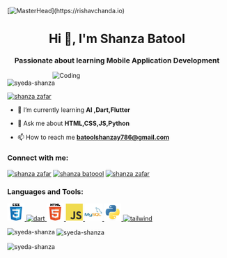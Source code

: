 [![MasterHead](https://1.bp.blogspot.com/-7A4WynwLsM...)](https://rishavchanda.io)
<h1 align="center">Hi 👋, I'm Shanza Batool</h1>
<h3 align="center">Passionate about learning Mobile Application Development</h3>
<img align="right" alt="Coding" width="400" src="https://www.bing.com/images/search?view=detailV2&ccid=4fNBO%2fUD&id=6947F6B7BE31C0B9956BBE87CADE3E384F095CDC&thid=OIP.4fNBO_UDYEVxM0E5T2FyJQHaFj&mediaurl=https%3a%2f%2fgranroyalleigarape.com.br%2fwp-content%2fuploads%2f2021%2f05%2fprogrammer.gif&cdnurl=https%3a%2f%2fth.bing.com%2fth%2fid%2fR.e1f3413bf5036045713341394f617225%3frik%3d3FwJTzg%252b3sqHvg%26pid%3dImgRaw%26r%3d0&exph=600&expw=800&q=animated+coding+gif&simid=608044275975737614&FORM=IRPRST&ck=C350E31F75EC82DA743528530FB57E2A&selectedIndex=0&itb=0&idpp=overlayview&ajaxhist=0&ajaxserp=0">

<p align="left"> <img src="https://komarev.com/ghpvc/?username=syeda-shanza&label=Profile%20views&color=0e75b6&style=flat" alt="syeda-shanza" /> </p>

<p align="left"> <a href="https://twitter.com/shanza zafar" target="blank"><img src="https://img.shields.io/twitter/follow/shanza zafar?logo=twitter&style=for-the-badge" alt="shanza zafar" /></a> </p>

- 🌱 I’m currently learning **AI ,Dart,Flutter**

- 💬 Ask me about **HTML,CSS,JS,Python**

- 📫 How to reach me **batoolshanzay786@gmail.com**

<h3 align="left">Connect with me:</h3>
<p align="left">
<a href="https://twitter.com/shanza zafar" target="blank"><img align="center" src="https://raw.githubusercontent.com/rahuldkjain/github-profile-readme-generator/master/src/images/icons/Social/twitter.svg" alt="shanza zafar" height="30" width="40" /></a>
<a href="https://linkedin.com/in/shanza batoool" target="blank"><img align="center" src="https://raw.githubusercontent.com/rahuldkjain/github-profile-readme-generator/master/src/images/icons/Social/linked-in-alt.svg" alt="shanza batoool" height="30" width="40" /></a>
<a href="https://fb.com/shanza zafar" target="blank"><img align="center" src="https://raw.githubusercontent.com/rahuldkjain/github-profile-readme-generator/master/src/images/icons/Social/facebook.svg" alt="shanza zafar" height="30" width="40" /></a>
</p>

<h3 align="left">Languages and Tools:</h3>
<p align="left"> <a href="https://www.w3schools.com/css/" target="_blank" rel="noreferrer"> <img src="https://raw.githubusercontent.com/devicons/devicon/master/icons/css3/css3-original-wordmark.svg" alt="css3" width="40" height="40"/> </a> <a href="https://dart.dev" target="_blank" rel="noreferrer"> <img src="https://www.vectorlogo.zone/logos/dartlang/dartlang-icon.svg" alt="dart" width="40" height="40"/> </a> <a href="https://www.w3.org/html/" target="_blank" rel="noreferrer"> <img src="https://raw.githubusercontent.com/devicons/devicon/master/icons/html5/html5-original-wordmark.svg" alt="html5" width="40" height="40"/> </a> <a href="https://developer.mozilla.org/en-US/docs/Web/JavaScript" target="_blank" rel="noreferrer"> <img src="https://raw.githubusercontent.com/devicons/devicon/master/icons/javascript/javascript-original.svg" alt="javascript" width="40" height="40"/> </a> <a href="https://www.mysql.com/" target="_blank" rel="noreferrer"> <img src="https://raw.githubusercontent.com/devicons/devicon/master/icons/mysql/mysql-original-wordmark.svg" alt="mysql" width="40" height="40"/> </a> <a href="https://www.python.org" target="_blank" rel="noreferrer"> <img src="https://raw.githubusercontent.com/devicons/devicon/master/icons/python/python-original.svg" alt="python" width="40" height="40"/> </a> <a href="https://tailwindcss.com/" target="_blank" rel="noreferrer"> <img src="https://www.vectorlogo.zone/logos/tailwindcss/tailwindcss-icon.svg" alt="tailwind" width="40" height="40"/> </a> </p>

<p><img align="left" src="https://github-readme-stats.vercel.app/api/top-langs?username=syeda-shanza&show_icons=true&locale=en&layout=compact" alt="syeda-shanza" /></p>

<p>&nbsp;<img align="center" src="https://github-readme-stats.vercel.app/api?username=syeda-shanza&show_icons=true&locale=en" alt="syeda-shanza" /></p>

<p><img align="center" src="https://github-readme-streak-stats.herokuapp.com/?user=syeda-shanza&" alt="syeda-shanza" /></p>
